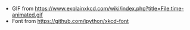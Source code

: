 * GIF from https://www.explainxkcd.com/wiki/index.php?title=File:time-animated.gif
* Font from https://github.com/ipython/xkcd-font
